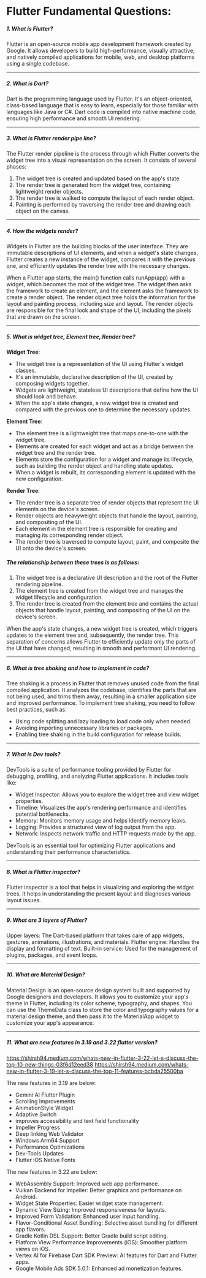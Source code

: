 # Flutter Fundamental Questions:

##### 1. What is Flutter?

Flutter is an open-source mobile app development framework created by Google. It allows developers
to build high-performance, visually attractive, and natively compiled applications for mobile, web,
and desktop platforms using a single codebase.

--------

##### 2. What is Dart?

Dart is the programming language used by Flutter. It's an object-oriented, class-based language that
is easy to learn, especially for those familiar with languages like Java or C#. Dart code is
compiled into native machine code, ensuring high performance and smooth UI rendering.

--------

##### 3. What is Flutter render pipe line?

The Flutter render pipeline is the process through which Flutter converts the widget tree into a
visual representation on the screen. It consists of several phases:

1. The widget tree is created and updated based on the app's state.
2. The render tree is generated from the widget tree, containing lightweight render objects.
3. The render tree is walked to compute the layout of each render object.
4. Painting is performed by traversing the render tree and drawing each object on the canvas.

--------

##### 4. How the widgets render?

Widgets in Flutter are the building blocks of the user interface. They are immutable descriptions of
UI elements, and when a widget's state changes, Flutter creates a new instance of the widget,
compares it with the previous one, and efficiently updates the render tree with the necessary
changes.

When a Flutter app starts, the main() function calls runApp(app) with a widget, which becomes the
root of the widget tree. The widget then asks the framework to create an element, and the element
asks the framework to create a render object. The render object tree holds the information for the
layout and painting process, including size and layout. The render objects are responsible for the
final look and shape of the UI, including the pixels that are drawn on the screen.


--------

##### 5. What is widget tree, Element tree, Render tree?

**Widget Tree**:

- The widget tree is a representation of the UI using Flutter's widget classes.
- It's an immutable, declarative description of the UI, created by composing widgets together.
- Widgets are lightweight, stateless UI descriptions that define how the UI should look and behave.
- When the app's state changes, a new widget tree is created and compared with the previous one to
  determine the necessary updates.

**Element Tree**:

- The element tree is a lightweight tree that maps one-to-one with the widget tree.
- Elements are created for each widget and act as a bridge between the widget tree and the render
  tree.
- Elements store the configuration for a widget and manage its lifecycle, such as building the
  render object and handling state updates.
- When a widget is rebuilt, its corresponding element is updated with the new configuration.

**Render Tree**:

- The render tree is a separate tree of render objects that represent the UI elements on the
  device's screen.
- Render objects are heavyweight objects that handle the layout, painting, and compositing of the
  UI.
- Each element in the element tree is responsible for creating and managing its corresponding render
  object.
- The render tree is traversed to compute layout, paint, and composite the UI onto the device's
  screen.

##### The relationship between these trees is as follows:

1. The widget tree is a declarative UI description and the root of the Flutter rendering pipeline.
2. The element tree is created from the widget tree and manages the widget lifecycle and
   configuration.
3. The render tree is created from the element tree and contains the actual objects that handle
   layout, painting, and compositing of the UI on the device's screen.

When the app's state changes, a new widget tree is created, which triggers updates to the element
tree and, subsequently, the render tree. This separation of concerns allows Flutter to efficiently
update only the parts of the UI that have changed, resulting in smooth and performant UI rendering.

--------

##### 6. What is tree shaking and how to implement in code?

Tree shaking is a process in Flutter that removes unused code from the final compiled application.
It analyzes the codebase, identifies the parts that are not being used, and trims them away,
resulting in a smaller application size and improved performance. To implement tree shaking, you
need to follow best practices, such as:

- Using code splitting and lazy loading to load code only when needed.
- Avoiding importing unnecessary libraries or packages.
- Enabling tree shaking in the build configuration for release builds.

--------

##### 7. What is Dev tools?

DevTools is a suite of performance tooling provided by Flutter for debugging, profiling, and
analyzing Flutter applications. It includes tools like:

- Widget Inspector: Allows you to explore the widget tree and view widget properties.
- Timeline: Visualizes the app's rendering performance and identifies potential bottlenecks.
- Memory: Monitors memory usage and helps identify memory leaks.
- Logging: Provides a structured view of log output from the app.
- Network: Inspects network traffic and HTTP requests made by the app.

DevTools is an essential tool for optimizing Flutter applications and understanding their
performance characteristics.

------------

##### 8. What is Flutter inspector?

Flutter inspector is a tool that helps in visualizing and exploring the widget trees. It helps in
understanding the present layout and diagnoses various layout issues.

------------

##### 9. What are 3 layers of Flutter?

Upper layers: The Dart-based platform that takes care of app widgets, gestures, animations,
illustrations, and materials.
Flutter engine: Handles the display and formatting of text.
Built-in service: Used for the management of plugins, packages, and event loops.

------------

##### 10. What are Material Design?

Material Design is an open-source design system built and supported by Google designers and
developers. It allows you to customize your app's theme in Flutter, including its color scheme,
typography, and shapes. You can use the ThemeData class to store the color and typography values for
a material design theme, and then pass it to the MaterialApp widget to customize your app's
appearance.

------------

##### 11. What are new features in 3.19 and 3.22 flutter version?

https://shirsh94.medium.com/whats-new-in-flutter-3-22-let-s-discuss-the-top-10-new-things-03f6d12eed38
https://shirsh94.medium.com/whats-new-in-flutter-3-19-let-s-discuss-the-top-11-features-bcbda25500ba

The new features in 3.19 are below:

- Gemini AI Flutter Plugin
- Scrolling Improvements
- AnimationStyle Widget
- Adaptive Switch
- improves accessibility and text field functionality
- Impeller Progress
- Deep linking Web Validator
- Windows Arm64 Support
- Performance Optimizations
- Dev-Tools Updates
- Flutter iOS Native Fonts

The new features in 3.22 are below:

- WebAssembly Support: Improved web app performance.
- Vulkan Backend for Impeller: Better graphics and performance on Android.
- Widget State Properties: Easier widget state management.
- Dynamic View Sizing: Improved responsiveness for layouts.
- Improved Form Validation: Enhanced user input handling.
- Flavor-Conditional Asset Bundling: Selective asset bundling for different app flavors.
- Gradle Kotlin DSL Support: Better Gradle build script editing.
- Platform View Performance Improvements (iOS): Smoother platform views on iOS.
- Vertex AI for Firebase Dart SDK Preview: AI features for Dart and Flutter apps.
- Google Mobile Ads SDK 5.0.1: Enhanced ad monetization features.